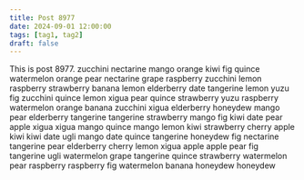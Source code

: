 ```yaml
---
title: Post 8977
date: 2024-09-01 12:00:00
tags: [tag1, tag2]
draft: false
---
```

This is post 8977.
zucchini
nectarine
mango
orange
kiwi
fig
quince
watermelon
orange
pear
nectarine
grape
raspberry
zucchini
lemon
raspberry
strawberry
banana
lemon
elderberry
date
tangerine
lemon
yuzu
fig
zucchini
quince
lemon
xigua
pear
quince
strawberry
yuzu
raspberry
watermelon
orange
banana
zucchini
xigua
elderberry
honeydew
mango
pear
elderberry
tangerine
tangerine
strawberry
mango
fig
kiwi
date
pear
apple
xigua
xigua
mango
quince
mango
lemon
kiwi
strawberry
cherry
apple
kiwi
kiwi
date
ugli
mango
date
quince
tangerine
honeydew
fig
nectarine
tangerine
pear
elderberry
cherry
lemon
xigua
apple
apple
pear
fig
tangerine
ugli
watermelon
grape
tangerine
quince
strawberry
watermelon
pear
raspberry
raspberry
fig
watermelon
banana
honeydew
honeydew
